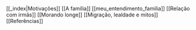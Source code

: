 [[_index|Motivações]]
[[A família]]
[[meu_entendimento_familia]]
[[Relação com irmãs]]
[[Morando longe]]
[[Migração, lealdade e mitos]]
[[Referências]]
